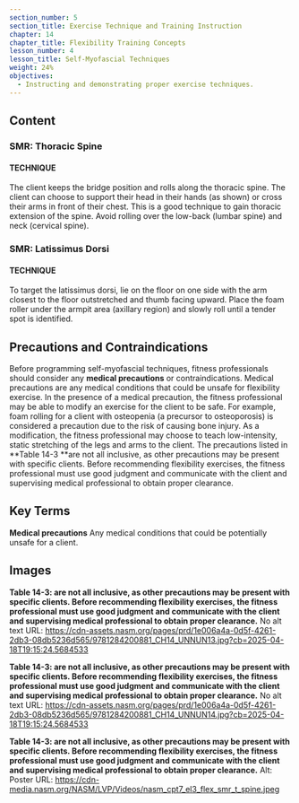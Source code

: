 ```yaml
---
section_number: 5
section_title: Exercise Technique and Training Instruction
chapter: 14
chapter_title: Flexibility Training Concepts
lesson_number: 4
lesson_title: Self-Myofascial Techniques
weight: 24%
objectives:
  - Instructing and demonstrating proper exercise techniques.
---
```


## Content
### SMR: Thoracic Spine

#### TECHNIQUE

The client keeps the bridge position and rolls along the thoracic spine. The client can choose to support their head in their hands (as shown) or cross their arms in front of their chest. This is a good technique to gain thoracic extension of the spine. Avoid rolling over the low-back (lumbar spine) and neck (cervical spine).

### SMR: Latissimus Dorsi

#### TECHNIQUE

To target the latissimus dorsi, lie on the floor on one side with the arm closest to the floor outstretched and thumb facing upward. Place the foam roller under the armpit area (axillary region) and slowly roll until a tender spot is identified.

## Precautions and Contraindications

Before programming self-myofascial techniques, fitness professionals should consider any **medical precautions** or contraindications. Medical precautions are any medical conditions that could be unsafe for flexibility exercise. In the presence of a medical precaution, the fitness professional may be able to modify an exercise for the client to be safe. For example, foam rolling for a client with osteopenia (a precursor to osteoporosis) is considered a precaution due to the risk of causing bone injury. As a modification, the fitness professional may choose to teach low-intensity, static stretching of the legs and arms to the client. The precautions listed in **Table 14-3 **are not all inclusive, as other precautions may be present with specific clients. Before recommending flexibility exercises, the fitness professional must use good judgment and communicate with the client and supervising medical professional to obtain proper clearance.

## Key Terms

**Medical precautions**
Any medical conditions that could be potentially unsafe for a client.

## Images

**Table 14-3: are not all inclusive, as other precautions may be present with specific clients. Before recommending flexibility exercises, the fitness professional must use good judgment and communicate with the client and supervising medical professional to obtain proper clearance.**
No alt text
URL: https://cdn-assets.nasm.org/pages/prd/1e006a4a-0d5f-4261-2db3-08db5236d565/9781284200881_CH14_UNNUN13.jpg?cb=2025-04-18T19:15:24.5684533

**Table 14-3: are not all inclusive, as other precautions may be present with specific clients. Before recommending flexibility exercises, the fitness professional must use good judgment and communicate with the client and supervising medical professional to obtain proper clearance.**
No alt text
URL: https://cdn-assets.nasm.org/pages/prd/1e006a4a-0d5f-4261-2db3-08db5236d565/9781284200881_CH14_UNNUN14.jpg?cb=2025-04-18T19:15:24.5684533

**Table 14-3: are not all inclusive, as other precautions may be present with specific clients. Before recommending flexibility exercises, the fitness professional must use good judgment and communicate with the client and supervising medical professional to obtain proper clearance.**
Alt: Poster
URL: https://cdn-media.nasm.org/NASM/LVP/Videos/nasm_cpt7_el3_flex_smr_t_spine.jpeg